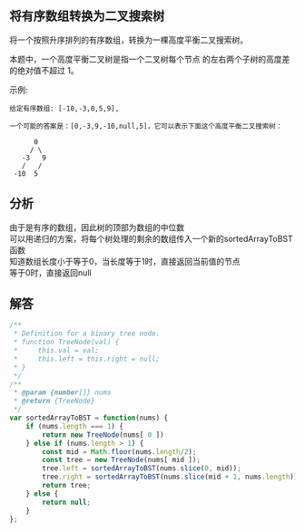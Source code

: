 ## 将有序数组转换为二叉搜索树
将一个按照升序排列的有序数组，转换为一棵高度平衡二叉搜索树。

本题中，一个高度平衡二叉树是指一个二叉树每个节点 的左右两个子树的高度差的绝对值不超过 1。

示例:
```
给定有序数组: [-10,-3,0,5,9],

一个可能的答案是：[0,-3,9,-10,null,5]，它可以表示下面这个高度平衡二叉搜索树：

      0
     / \
   -3   9
   /   /
 -10  5
```

## 分析
由于是有序的数组，因此树的顶部为数组的中位数   
可以用递归的方案，将每个树处理的剩余的数组传入一个新的sortedArrayToBST函数   
知道数组长度小于等于0，当长度等于1时，直接返回当前值的节点  
等于0时，直接返回null  

## 解答
```javascript
/**
 * Definition for a binary tree node.
 * function TreeNode(val) {
 *     this.val = val;
 *     this.left = this.right = null;
 * }
 */
/**
 * @param {number[]} nums
 * @return {TreeNode}
 */
var sortedArrayToBST = function(nums) {
    if (nums.length === 1) {
        return new TreeNode(nums[ 0 ])
    } else if (nums.length > 1) {
        const mid = Math.floor(nums.length/2);
        const tree = new TreeNode(nums[ mid ]);
        tree.left = sortedArrayToBST(nums.slice(0, mid));
        tree.right = sortedArrayToBST(nums.slice(mid + 1, nums.length));
        return tree;
    } else {
        return null;
    }
};
```